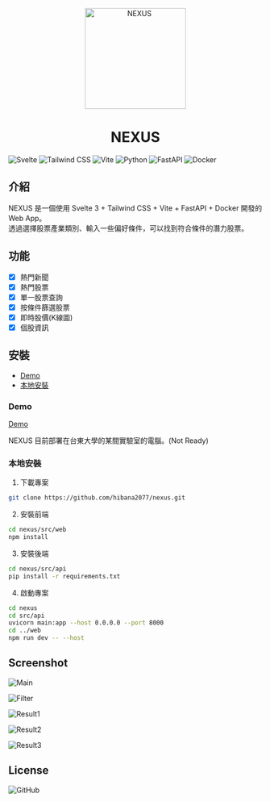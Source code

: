 <!--
 * @Author: hibana2077 hibana2077@gmail.com
 * @Date: 2024-02-02 17:40:31
 * @LastEditors: hibana2077 hibana2077@gmaill.com
 * @LastEditTime: 2024-02-06 11:56:52
 * @FilePath: /nexus/README.md
 * @Description: 这是默认设置,请设置`customMade`, 打开koroFileHeader查看配置 进行设置: https://github.com/OBKoro1/koro1FileHeader/wiki/%E9%85%8D%E7%BD%AE
-->
<p align="center">
  <img src="https://raw.githubusercontent.com/hibana2077/nexus/main/public/logo.svg" alt="NEXUS" width="200" />
</p>

<h1 align="center">NEXUS</h1>

![Svelte](https://img.shields.io/badge/Svelte-FF3E00?style=for-the-badge&logo=svelte&logoColor=white)
![Tailwind CSS](https://img.shields.io/badge/Tailwind_CSS-38B2AC?style=for-the-badge&logo=tailwind-css&logoColor=white)
![Vite](https://img.shields.io/badge/Vite-646CFF?style=for-the-badge&logo=vite&logoColor=white)
![Python](https://img.shields.io/badge/Python-3776AB?style=for-the-badge&logo=python&logoColor=white)
![FastAPI](https://img.shields.io/badge/FastAPI-009688?style=for-the-badge&logo=fastapi&logoColor=white)
![Docker](https://img.shields.io/badge/Docker-2496ED?style=for-the-badge&logo=docker&logoColor=white)

## 介紹

NEXUS 是一個使用 Svelte 3 + Tailwind CSS + Vite + FastAPI + Docker 開發的 Web App。</br>
透過選擇股票產業類別、輸入一些偏好條件，可以找到符合條件的潛力股票。</br>

## 功能

- [x] 熱門新聞
- [x] 熱門股票
- [x] 單一股票查詢
- [x] 按條件篩選股票
- [x] 即時股價(K線圖)
- [x] 個股資訊

## 安裝

- [Demo](###Demo)
- [本地安裝](###本地安裝)

### Demo

[Demo](https://nexus.hibana2077.com)

NEXUS 目前部署在台東大學的某間實驗室的電腦。(Not Ready)

### 本地安裝

1. 下載專案

```bash
git clone https://github.com/hibana2077/nexus.git
```

2. 安裝前端

```bash
cd nexus/src/web
npm install
```

3. 安裝後端

```bash
cd nexus/src/api
pip install -r requirements.txt
```

4. 啟動專案

```bash
cd nexus
cd src/api
uvicorn main:app --host 0.0.0.0 --port 8000
cd ../web
npm run dev -- --host
```

## Screenshot

<p align="center">

![Main](https://media.discordapp.net/attachments/956596033163505684/1204081787077263360/image.png?ex=65d36f8c&is=65c0fa8c&hm=eaca1474cf3f1e5491ba8a38851990df6cd2967125eb67296a837b9c7325f38b&=&format=webp&quality=lossless&width=603&height=468)

![Filter](https://media.discordapp.net/attachments/956596033163505684/1204082066745069679/image.png?ex=65d36fcf&is=65c0facf&hm=715e434feec2a401ea6a9c8ae78c5ae0960f6f01a0227ea8c2c71cf8f2640e88&=&format=webp&quality=lossless&width=342&height=468)

![Result1](https://media.discordapp.net/attachments/956596033163505684/1204082233191960596/image.png?ex=65d36ff7&is=65c0faf7&hm=4a7421402e103d8d2ced19996cdef6a09837be43e548df2e9bfde43bfcfbbb0d&=&format=webp&quality=lossless)

![Result2](https://media.discordapp.net/attachments/956596033163505684/1204082389673058324/image.png?ex=65d3701c&is=65c0fb1c&hm=373749169f01fb6b9710ddca3886ba61d0364770a221c5368e5d38f9d23aba05&=&format=webp&quality=lossless)

![Result3](https://media.discordapp.net/attachments/956596033163505684/1204082526654562385/image.png?ex=65d3703d&is=65c0fb3d&hm=0e244c4015e69ffe401c50c2f7db80250639486479e5f262ccea8a51367ce1e8&=&format=webp&quality=lossless&width=840&height=468)

</p>

## License

![GitHub](https://img.shields.io/github/license/hibana2077/nexus?style=for-the-badge)
